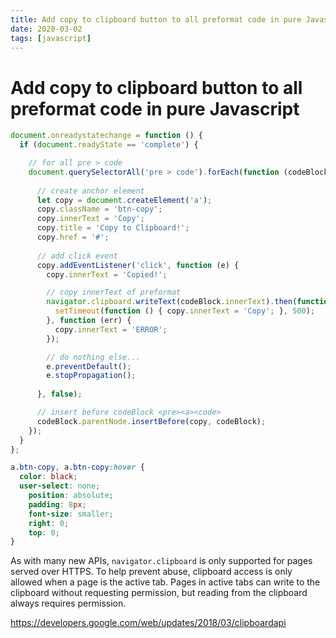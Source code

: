 ```yaml
---
title: Add copy to clipboard button to all preformat code in pure Javascript
date: 2020-03-02
tags: [javascript]
---
```


# Add copy to clipboard button to all preformat code in pure Javascript

```js
document.onreadystatechange = function () {
  if (document.readyState == 'complete') {

    // for all pre > code
    document.querySelectorAll('pre > code').forEach(function (codeBlock) {
      
      // create anchor element
      let copy = document.createElement('a');
      copy.className = 'btn-copy';
      copy.innerText = 'Copy';
      copy.title = 'Copy to Clipboard!';
      copy.href = '#';
      
      // add click event
      copy.addEventListener('click', function (e) {
        copy.innerText = 'Copied!';

        // copy innerText of preformat
        navigator.clipboard.writeText(codeBlock.innerText).then(function () {
          setTimeout(function () { copy.innerText = 'Copy'; }, 500);
        }, function (err) {
          copy.innerText = 'ERROR';
        });

        // do nothing else...
        e.preventDefault();
        e.stopPropagation();
        
      }, false);

      // insert before codeBlock <pre><a><code>
      codeBlock.parentNode.insertBefore(copy, codeBlock);
    });
  }
};
```


```css
a.btn-copy, a.btn-copy:hover {
  color: black;
  user-select: none;
	position: absolute;
	padding: 8px;
	font-size: smaller;
	right: 0;
	top: 0;
}
```

As with many new APIs, `navigator.clipboard` is only supported for pages served over HTTPS. To help prevent abuse, clipboard access is only allowed when a page is the active tab. Pages in active tabs can write to the clipboard without requesting permission, but reading from the clipboard always requires permission.

https://developers.google.com/web/updates/2018/03/clipboardapi
